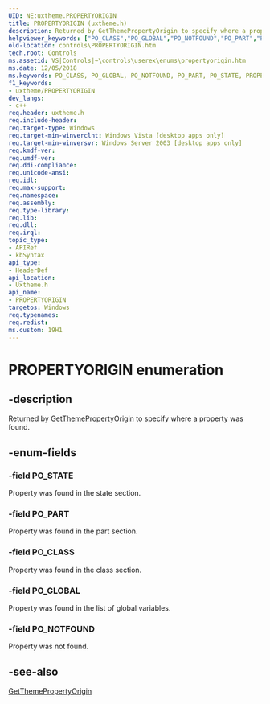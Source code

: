 ```yaml
---
UID: NE:uxtheme.PROPERTYORIGIN
title: PROPERTYORIGIN (uxtheme.h)
description: Returned by GetThemePropertyOrigin to specify where a property was found.
helpviewer_keywords: ["PO_CLASS","PO_GLOBAL","PO_NOTFOUND","PO_PART","PO_STATE","PROPERTYORIGIN","PROPERTYORIGIN enumeration [Windows Controls]","controls.PROPERTYORIGIN","controls.inet_PROPERTYORIGIN","inet_PROPERTYORIGIN","inet_PROPERTYORIGIN_cpp","uxtheme/PO_CLASS","uxtheme/PO_GLOBAL","uxtheme/PO_NOTFOUND","uxtheme/PO_PART","uxtheme/PO_STATE","uxtheme/PROPERTYORIGIN"]
old-location: controls\PROPERTYORIGIN.htm
tech.root: Controls
ms.assetid: VS|Controls|~\controls\userex\enums\propertyorigin.htm
ms.date: 12/05/2018
ms.keywords: PO_CLASS, PO_GLOBAL, PO_NOTFOUND, PO_PART, PO_STATE, PROPERTYORIGIN, PROPERTYORIGIN enumeration [Windows Controls], controls.PROPERTYORIGIN, controls.inet_PROPERTYORIGIN, inet_PROPERTYORIGIN, inet_PROPERTYORIGIN_cpp, uxtheme/PO_CLASS, uxtheme/PO_GLOBAL, uxtheme/PO_NOTFOUND, uxtheme/PO_PART, uxtheme/PO_STATE, uxtheme/PROPERTYORIGIN
f1_keywords:
- uxtheme/PROPERTYORIGIN
dev_langs:
- c++
req.header: uxtheme.h
req.include-header: 
req.target-type: Windows
req.target-min-winverclnt: Windows Vista [desktop apps only]
req.target-min-winversvr: Windows Server 2003 [desktop apps only]
req.kmdf-ver: 
req.umdf-ver: 
req.ddi-compliance: 
req.unicode-ansi: 
req.idl: 
req.max-support: 
req.namespace: 
req.assembly: 
req.type-library: 
req.lib: 
req.dll: 
req.irql: 
topic_type:
- APIRef
- kbSyntax
api_type:
- HeaderDef
api_location:
- Uxtheme.h
api_name:
- PROPERTYORIGIN
targetos: Windows
req.typenames: 
req.redist: 
ms.custom: 19H1
---
```


# PROPERTYORIGIN enumeration


## -description


Returned by <a href="https://docs.microsoft.com/windows/desktop/api/uxtheme/nf-uxtheme-getthemepropertyorigin">GetThemePropertyOrigin</a> to specify where a property was found.


## -enum-fields




### -field PO_STATE

Property was found in the state section.


### -field PO_PART

Property was found in the part section.


### -field PO_CLASS

Property was found in the class section.


### -field PO_GLOBAL

Property was found in the list of global variables. 


### -field PO_NOTFOUND

Property was not found.


## -see-also




<a href="https://docs.microsoft.com/windows/desktop/api/uxtheme/nf-uxtheme-getthemepropertyorigin">GetThemePropertyOrigin</a>
 

 

